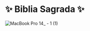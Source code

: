 # ✨ Biblia Sagrada ✨
![MacBook Pro 14_ - 1 (1)](https://github.com/hanabin28/Biblia_Sagrada/assets/124360742/66204685-42b1-4f8e-bdc8-308c157eb72a)


